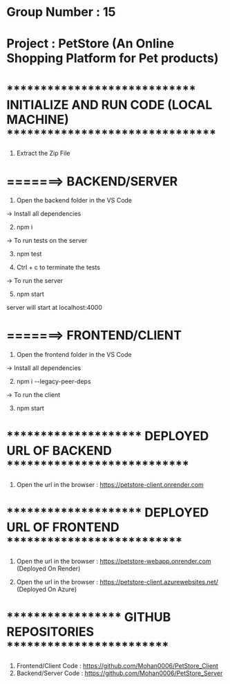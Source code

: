 # Group Number : 15
# Project      : PetStore (An Online Shopping Platform for Pet products)


# **************************** INITIALIZE AND RUN CODE (LOCAL MACHINE)  *******************************  

1. Extract the Zip File 

# =======> BACKEND/SERVER

1. Open the backend folder in the VS Code

-> Install all dependencies

2. npm i

-> To run tests on the server

3. npm test

4. Ctrl + c to terminate the tests

-> To run the server 

5. npm start 

server will start at localhost:4000

# =======> FRONTEND/CLIENT

1. Open the frontend folder in the VS Code

-> Install all dependencies

2. npm i --legacy-peer-deps

-> To run the client

3. npm start 


# ******************** DEPLOYED URL OF BACKEND ***************************
 
  1. Open the url in the browser : https://petstore-client.onrender.com

# ******************** DEPLOYED URL OF FRONTEND **************************

  1. Open the url in the browser : https://petstore-webapp.onrender.com (Deployed On Render)
  
  2. Open the url in the browser : https://petstore-client.azurewebsites.net/ (Deployed On Azure)


# ***************** GITHUB REPOSITORIES ************************

1. Frontend/Client Code : https://github.com/Mohan0006/PetStore_Client
2. Backend/Server Code  : https://github.com/Mohan0006/PetStore_Server
